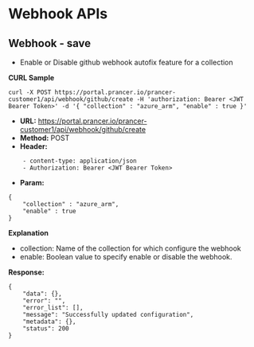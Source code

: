 **Webhook APIs**
===

**Webhook - save**
---
- Enable or Disable github webhook autofix feature for a collection

**CURL Sample**
```
curl -X POST https://portal.prancer.io/prancer-customer1/api/webhook/github/create -H 'authorization: Bearer <JWT Bearer Token>' -d '{ "collection" : "azure_arm", "enable" : true }'
```

- **URL:** https://portal.prancer.io/prancer-customer1/api/webhook/github/create
- **Method:** POST
- **Header:**
```
    - content-type: application/json
    - Authorization: Bearer <JWT Bearer Token>
```
- **Param:**
```
{ 
    "collection" : "azure_arm", 
    "enable" : true 
}
```

**Explanation**

- collection: Name of the collection for which configure the webhook
- enable: Boolean value to specify enable or disable the webhook.

**Response:**
```
{
    "data": {},
    "error": "",
    "error_list": [],
    "message": "Successfully updated configuration",
    "metadata": {},
    "status": 200
}
```
